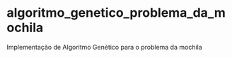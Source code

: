 # algoritmo_genetico_problema_da_mochila
Implementação de Algoritmo Genético para o problema da mochila
